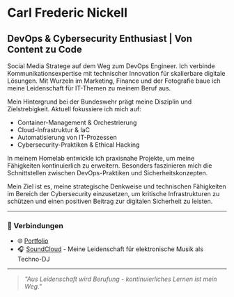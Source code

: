 # Carl Frederic Nickell

## DevOps & Cybersecurity Enthusiast | Von Content zu Code

Social Media Stratege auf dem Weg zum DevOps Engineer. Ich verbinde Kommunikationsexpertise mit technischer Innovation für skalierbare digitale Lösungen. Mit Wurzeln im Marketing, Finance und der Fotografie baue ich meine Leidenschaft für IT-Themen zu meinem Beruf aus.

Mein Hintergrund bei der Bundeswehr prägt meine Disziplin und Zielstrebigkeit. Aktuell fokussiere ich mich auf:

- Container-Management & Orchestrierung
- Cloud-Infrastruktur & IaC
- Automatisierung von IT-Prozessen
- Cybersecurity-Praktiken & Ethical Hacking

In meinem Homelab entwickle ich praxisnahe Projekte, um meine Fähigkeiten kontinuierlich zu erweitern. Besonders faszinieren mich die Schnittstellen zwischen DevOps-Praktiken und Sicherheitskonzepten.

Mein Ziel ist es, meine strategische Denkweise und technischen Fähigkeiten im Bereich der Cybersecurity einzusetzen, um kritische Infrastrukturen zu schützen und einen positiven Beitrag zur digitalen Sicherheit zu leisten.

---

### 🔗 Verbindungen
- 🌐 [Portfolio](https://carl-cyber.tech)
- 🎧 [SoundCloud](https://soundcloud.com/follow_carl) - Meine Leidenschaft für elektronische Musik als Techno-DJ

---

> *"Aus Leidenschaft wird Berufung - kontinuierliches Lernen ist mein Weg."*
